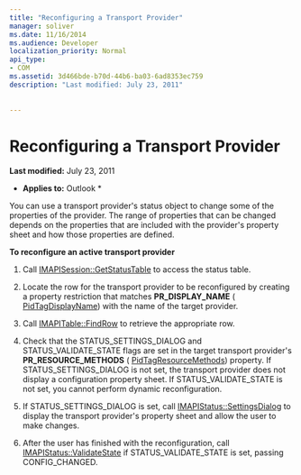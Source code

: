 ```yaml
---
title: "Reconfiguring a Transport Provider"
manager: soliver
ms.date: 11/16/2014
ms.audience: Developer
localization_priority: Normal
api_type:
- COM
ms.assetid: 3d466bde-b70d-44b6-ba03-6ad8353ec759
description: "Last modified: July 23, 2011"
 
 
---
```


# Reconfiguring a Transport Provider

 **Last modified:** July 23, 2011 
  
 * **Applies to:** Outlook * 
  
You can use a transport provider's status object to change some of the properties of the provider. The range of properties that can be changed depends on the properties that are included with the provider's property sheet and how those properties are defined. 
  
 **To reconfigure an active transport provider**
  
1. Call [IMAPISession::GetStatusTable](imapisession-getstatustable.md) to access the status table. 
    
2. Locate the row for the transport provider to be reconfigured by creating a property restriction that matches **PR_DISPLAY_NAME** ( [PidTagDisplayName](pidtagdisplayname-canonical-property.md)) with the name of the target provider. 
    
3. Call [IMAPITable::FindRow](imapitable-findrow.md) to retrieve the appropriate row. 
    
4. Check that the STATUS_SETTINGS_DIALOG and STATUS_VALIDATE_STATE flags are set in the target transport provider's **PR_RESOURCE_METHODS** ( [PidTagResourceMethods](pidtagresourcemethods-canonical-property.md)) property. If STATUS_SETTINGS_DIALOG is not set, the transport provider does not display a configuration property sheet. If STATUS_VALIDATE_STATE is not set, you cannot perform dynamic reconfiguration.
    
5. If STATUS_SETTINGS_DIALOG is set, call [IMAPIStatus::SettingsDialog](imapistatus-settingsdialog.md) to display the transport provider's property sheet and allow the user to make changes. 
    
6. After the user has finished with the reconfiguration, call [IMAPIStatus::ValidateState](imapistatus-validatestate.md) if STATUS_VALIDATE_STATE is set, passing CONFIG_CHANGED. 
    

